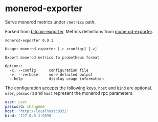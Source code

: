# monerod-exporter

Serve monerod metrics under `/metrics` path.

Forked from [bitcoin-exporter](https://github.com/eburghar/bitcoin-exporter).
Metrics definitions from [monerod-exporter](https://github.com/hundehausen/monerod-exporter).

```
monerod-exporter 0.0.1

Usage: monerod-exporter [-c <config>] [-v]

Export monerod metrics to prometheus format

Options:
  -c, --config      configuration file
  -v, --verbose     more detailed output
  --help            display usage information
```

The configuration accepts the following keys. `host` and `bind` are optional. `user`, `password` and `host` represent
the monerod rpc parameters.

```yaml
user: user
password: changeme
host: 'http://localhost:8332'
bind: '127.0.0.1:9898'
```

